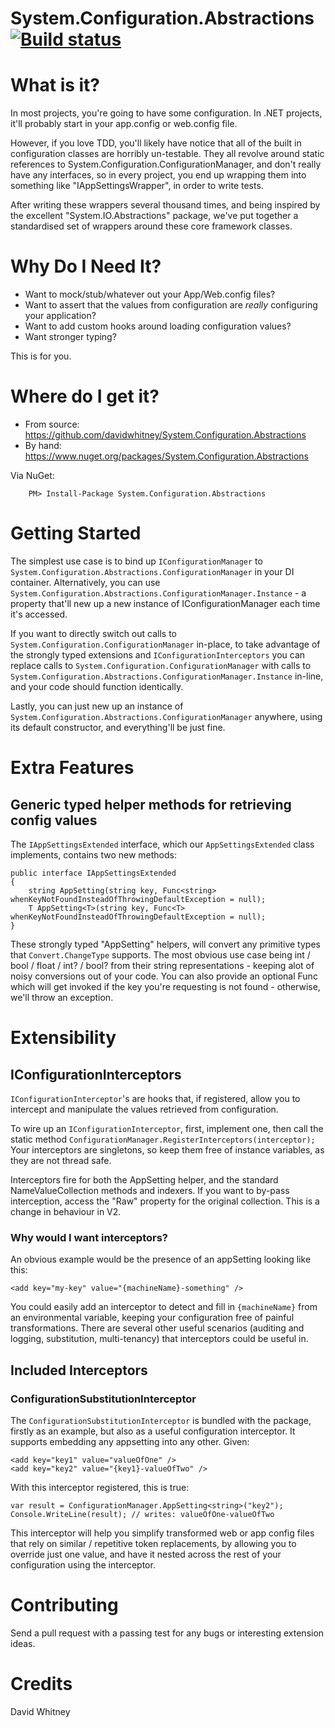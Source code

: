 System.Configuration.Abstractions [![Build status](https://ci.appveyor.com/api/projects/status/ngl0cknxt74bfnve)](https://ci.appveyor.com/project/DavidWhitney/system-configuration-abstractions)
====================

# What is it?
In most projects, you're going to have some configuration. In .NET projects, it'll probably start in your app.config or web.config file.

However, if you love TDD, you'll likely have notice that all of the built in configuration classes are horribly un-testable. They all revolve around static references to System.Configuration.ConfigurationManager, and don't really have any interfaces, so in every project, you end up wrapping them into something like "IAppSettingsWrapper", in order to write tests.

After writing these wrappers several thousand times, and being inspired by the excellent "System.IO.Abstractions" package, we've put together a standardised set of wrappers around these core framework classes.

# Why Do I Need It?

* Want to mock/stub/whatever out your App/Web.config files? 
* Want to assert that the values from configuration are *really* configuring your application?
* Want to add custom hooks around loading configuration values?
* Want stronger typing?

This is for you.

# Where do I get it?

* From source: https://github.com/davidwhitney/System.Configuration.Abstractions
* By hand: https://www.nuget.org/packages/System.Configuration.Abstractions

Via NuGet:

		PM> Install-Package System.Configuration.Abstractions

# Getting Started

The simplest use case is to bind up `IConfigurationManager` to `System.Configuration.Abstractions.ConfigurationManager` in your DI container.
Alternatively, you can use `System.Configuration.Abstractions.ConfigurationManager.Instance` - a property that'll new up a new instance of IConfigurationManager each time it's accessed.

If you want to directly switch out calls to `System.Configuration.ConfigurationManager` in-place, to take advantage of the strongly typed extensions and `IConfigurationInterceptors` you can replace calls to `System.Configuration.ConfigurationManager` with calls to `System.Configuration.Abstractions.ConfigurationManager.Instance` in-line, and your code should function identically.

Lastly, you can just new up an instance of `System.Configuration.Abstractions.ConfigurationManager` anywhere, using its default constructor, and everything'll be just fine.

# Extra Features

## Generic typed helper methods for retrieving config values

The `IAppSettingsExtended` interface, which our `AppSettingsExtended` class implements, contains two new methods:

    public interface IAppSettingsExtended
    {
        string AppSetting(string key, Func<string> whenKeyNotFoundInsteadOfThrowingDefaultException = null);
        T AppSetting<T>(string key, Func<T> whenKeyNotFoundInsteadOfThrowingDefaultException = null);
    }
    
These strongly typed "AppSetting" helpers, will convert any primitive types that `Convert.ChangeType` supports. The most obvious use case being int / bool / float / int? / bool? from their string representations - keeping alot of noisy conversions out of your code. You can also provide an optional Func<T> which will get invoked if the key you're requesting is not found - otherwise, we'll throw an exception.

# Extensibility

## IConfigurationInterceptors

`IConfigurationInterceptor`'s are hooks that, if registered, allow you to intercept and manipulate the values retrieved from configuration.

To wire up an `IConfigurationInterceptor`, first, implement one, then call the static method `ConfigurationManager.RegisterInterceptors(interceptor);`
Your interceptors are singletons, so keep them free of instance variables, as they are not thread safe.

Interceptors fire for both the AppSetting helper, and the standard NameValueCollection methods and indexers. If you want to by-pass interception, access the "Raw" property for the original collection. This is a change in behaviour in V2.

### Why would I want interceptors?

An obvious example would be the presence of an appSetting looking like this:

    <add key="my-key" value="{machineName}-something" />
    
You could easily add an interceptor to detect and fill in `{machineName}` from an environmental variable, keeping your configuration free of painful transformations.
There are several other useful scenarios (auditing and logging, substitution, multi-tenancy) that interceptors could be useful in.

## Included Interceptors

### ConfigurationSubstitutionInterceptor

The `ConfigurationSubstitutionInterceptor` is bundled with the package, firstly as an example, but also as a useful configuration interceptor.
It supports embedding any appsetting into any other.  Given:

    <add key="key1" value="valueOfOne" />
    <add key="key2" value="{key1}-valueOfTwo" />

With this interceptor registered, this is true:

	var result = ConfigurationManager.AppSetting<string>("key2");
	Console.WriteLine(result); // writes: valueOfOne-valueOfTwo
	
This interceptor will help you simplify transformed web or app config files that rely on similar / repetitive token replacements, by allowing you to override just one value, and have it nested across the rest of your configuration using the interceptor.

# Contributing

Send a pull request with a passing test for any bugs or interesting extension ideas.

# Credits

David Whitney
